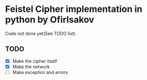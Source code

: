# Feistel Cipher implementation in python by OfirIsakov
Code not done yet(See TODO list).



## TODO
- [x] Make the cipher itself
- [x] Make the network
- [ ] Make exception and errors
